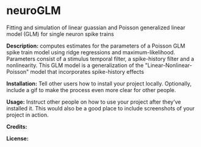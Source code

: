 # neuroGLM
Fitting and simulation of linear guassian and Poisson generalized linear model (GLM) for single neuron spike trains

**Description:**
computes estimates for the parameters of a Poisson GLM spike train model using ridge regressions and maximum-likelihood. 
Parameters consist of a stimulus temporal filter, a spike-history filter and a nonlinearity. 
This GLM model is a generalization of the "Linear-Nonlinear-Poisson" model that incorporates spike-history effects

**Installation:**
Tell other users how to install your project locally. Optionally, include a gif to make the process even more clear for other people.

**Usage:**
Instruct other people on how to use your project after they’ve installed it. This would also be a good place to include screenshots of your project in action.

**Credits:**

**License:**








